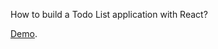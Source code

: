 How to build a Todo List application with React?

[Demo](https://tutorial-react-todo.garitacenter.com/).

